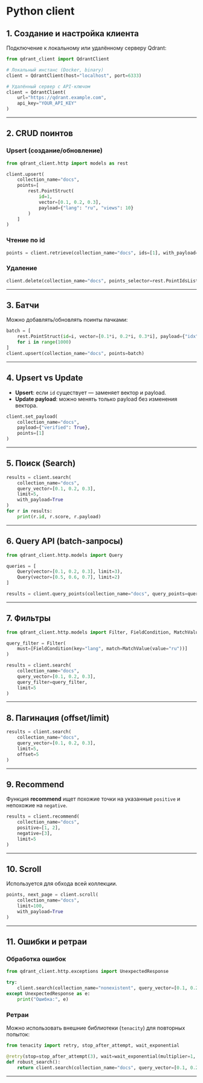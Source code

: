 # Python client

## 1. Создание и настройка клиента

Подключение к локальному или удалённому серверу Qdrant:

```python
from qdrant_client import QdrantClient

# Локальный инстанс (Docker, binary)
client = QdrantClient(host="localhost", port=6333)

# Удалённый сервер с API-ключом
client = QdrantClient(
    url="https://qdrant.example.com",
    api_key="YOUR_API_KEY"
)
```

---

## 2. CRUD поинтов

### Upsert (создание/обновление)

```python
from qdrant_client.http import models as rest

client.upsert(
    collection_name="docs",
    points=[
        rest.PointStruct(
            id=1,
            vector=[0.1, 0.2, 0.3],
            payload={"lang": "ru", "views": 10}
        )
    ]
)
```

### Чтение по id

```python
points = client.retrieve(collection_name="docs", ids=[1], with_payload=True)
```

### Удаление

```python
client.delete(collection_name="docs", points_selector=rest.PointIdsList(points=[1]))
```

---

## 3. Батчи

Можно добавлять/обновлять поинты пачками:

```python
batch = [
    rest.PointStruct(id=i, vector=[0.1*i, 0.2*i, 0.3*i], payload={"idx": i})
    for i in range(1000)
]
client.upsert(collection_name="docs", points=batch)
```

---

## 4. Upsert vs Update

- **Upsert**: если `id` существует — заменяет вектор и payload.
- **Update payload**: можно менять только payload без изменения вектора.

```python
client.set_payload(
    collection_name="docs",
    payload={"verified": True},
    points=[1]
)
```

---

## 5. Поиск (Search)

```python
results = client.search(
    collection_name="docs",
    query_vector=[0.1, 0.2, 0.3],
    limit=5,
    with_payload=True
)
for r in results:
    print(r.id, r.score, r.payload)
```

---

## 6. Query API (batch-запросы)

```python
from qdrant_client.http.models import Query

queries = [
    Query(vector=[0.1, 0.2, 0.3], limit=3),
    Query(vector=[0.5, 0.6, 0.7], limit=2)
]

results = client.query_points(collection_name="docs", query_points=queries)
```

---

## 7. Фильтры

```python
from qdrant_client.http.models import Filter, FieldCondition, MatchValue

query_filter = Filter(
    must=[FieldCondition(key="lang", match=MatchValue(value="ru"))]
)

results = client.search(
    collection_name="docs",
    query_vector=[0.1, 0.2, 0.3],
    query_filter=query_filter,
    limit=5
)
```

---

## 8. Пагинация (offset/limit)

```python
results = client.search(
    collection_name="docs",
    query_vector=[0.1, 0.2, 0.3],
    limit=5,
    offset=5
)
```

---

## 9. Recommend

Функция **recommend** ищет похожие точки на указанные `positive` и непохожие на `negative`.

```python
results = client.recommend(
    collection_name="docs",
    positive=[1, 2],
    negative=[3],
    limit=5
)
```

---

## 10. Scroll

Используется для обхода всей коллекции.

```python
points, next_page = client.scroll(
    collection_name="docs",
    limit=100,
    with_payload=True
)
```

---

## 11. Ошибки и ретраи

### Обработка ошибок

```python
from qdrant_client.http.exceptions import UnexpectedResponse

try:
    client.search(collection_name="nonexistent", query_vector=[0.1, 0.2], limit=1)
except UnexpectedResponse as e:
    print("Ошибка:", e)
```

### Ретраи

Можно использовать внешние библиотеки (`tenacity`) для повторных попыток:

```python
from tenacity import retry, stop_after_attempt, wait_exponential

@retry(stop=stop_after_attempt(3), wait=wait_exponential(multiplier=1, min=2, max=10))
def robust_search():
    return client.search(collection_name="docs", query_vector=[0.1, 0.2, 0.3], limit=5)
```

---
